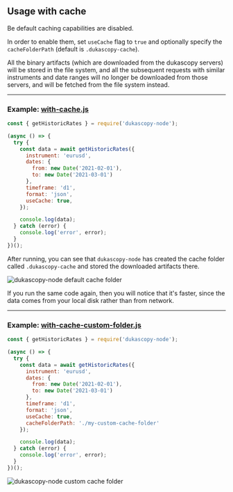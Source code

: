 ## Usage with cache

Be default caching capabilities are disabled.

In order to enable them, set `useCache` flag to `true` and optionally specify the `cacheFolderPath` (default is `.dukascopy-cache`).

All the binary artifacts (which are downloaded from the dukascopy servers) will be stored in the file system, and all the subsequent requests with similar instruments and date ranges will no longer be downloaded from those servers, and will be fetched from the file system instead.

---

### Example: [with-cache.js](https://github.com/Leo4815162342/dukascopy-tools/blob/docs/node_examples/packages/dukascopy-node/examples/with-cache/with-cache.js)

```javascript
const { getHistoricRates } = require('dukascopy-node');

(async () => {
  try {
    const data = await getHistoricRates({
      instrument: 'eurusd',
      dates: {
        from: new Date('2021-02-01'),
        to: new Date('2021-03-01')
      },
      timeframe: 'd1',
      format: 'json',
      useCache: true,
    });

    console.log(data);
  } catch (error) {
    console.log('error', error);
  }
})();
```

After running, you can see that `dukascopy-node` has created the cache folder called `.dukascopy-cache` and stored the downloaded artifacts there.

![dukascopy-node default cache folder](https://raw.githubusercontent.com/Leo4815162342/dukascopy-tools/docs/node_examples/packages/dukascopy-node/examples/with-cache/with-cache.png "dukascopy-node default cache folder")

If you run the same code again, then you will notice that it's faster, since the data comes from your local disk rather than from network.

---

### Example: [with-cache-custom-folder.js](https://github.com/Leo4815162342/dukascopy-tools/blob/docs/node_examples/packages/dukascopy-node/examples/with-cache/with-cache-custom-folder.js)

```javascript
const { getHistoricRates } = require('dukascopy-node');

(async () => {
  try {
    const data = await getHistoricRates({
      instrument: 'eurusd',
      dates: {
        from: new Date('2021-02-01'),
        to: new Date('2021-03-01')
      },
      timeframe: 'd1',
      format: 'json',
      useCache: true,
      cacheFolderPath: './my-custom-cache-folder'
    });

    console.log(data);
  } catch (error) {
    console.log('error', error);
  }
})();
```

![dukascopy-node custom cache folder](https://raw.githubusercontent.com/Leo4815162342/dukascopy-tools/docs/node_examples/packages/dukascopy-node/examples/with-cache/with-cache-custom-folder.png "dukascopy-node custom cache folder")